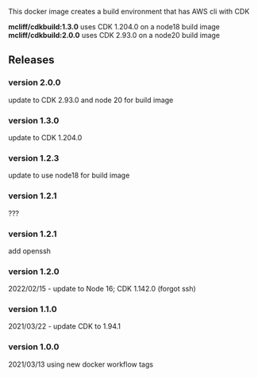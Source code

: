 This docker image creates a build environment that has AWS cli with CDK

**mcliff/cdkbuild:1.3.0** uses CDK 1.204.0 on a node18 build image
**mcliff/cdkbuild:2.0.0** uses CDK 2.93.0 on a node20 build image


## Releases
### version 2.0.0
update to CDK 2.93.0
and node 20 for build image

### version 1.3.0
update to CDK 1.204.0

### version 1.2.3
update to use node18 for build image

### version 1.2.1
???

### version 1.2.1
add openssh

### version 1.2.0
2022/02/15 - update to Node 16; CDK 1.142.0 (forgot ssh)

### version 1.1.0
2021/03/22 - update CDK to 1.94.1

### version 1.0.0
 2021/03/13
  using new docker workflow tags
